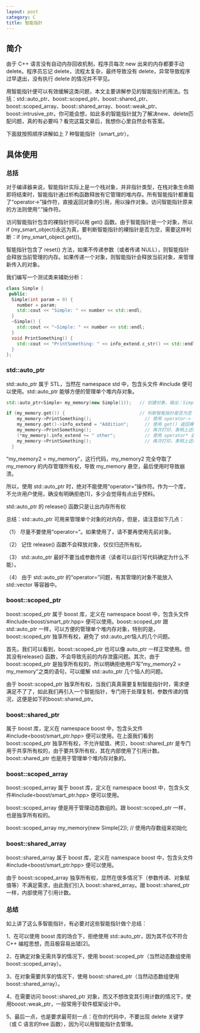 ```yaml
---
layout: post
category: C
title: 智能指针
---
```


## 简介
由于 C++ 语言没有自动内存回收机制，程序员每次 new 出来的内存都要手动 delete。程序员忘记 delete，流程太复杂，最终导致没有 delete，异常导致程序过早退出，没有执行 delete 的情况并不罕见。

用智能指针便可以有效缓解这类问题，本文主要讲解参见的智能指针的用法。包括：std::auto_ptr、boost::scoped_ptr、boost::shared_ptr、boost::scoped_array、boost::shared_array、boost::weak_ptr、boost::intrusive_ptr。你可能会想，如此多的智能指针就为了解决new、delete匹配问题，真的有必要吗？看完这篇文章后，我想你心里自然会有答案。

下面就按照顺序讲解如上 7 种智能指针（smart_ptr）。

## 具体使用
### 总括

对于编译器来说，智能指针实际上是一个栈对象，并非指针类型，在栈对象生命期即将结束时，智能指针通过析构函数释放有它管理的堆内存。所有智能指针都重载了“operator->”操作符，直接返回对象的引用，用以操作对象。访问智能指针原来的方法则使用“.”操作符。

访问智能指针包含的裸指针则可以用 get() 函数。由于智能指针是一个对象，所以if (my_smart_object)永远为真，要判断智能指针的裸指针是否为空，需要这样判断：if (my_smart_object.get())。

智能指针包含了 reset() 方法，如果不传递参数（或者传递 NULL），则智能指针会释放当前管理的内存。如果传递一个对象，则智能指针会释放当前对象，来管理新传入的对象。

我们编写一个测试类来辅助分析：
```c++
class Simple {
 public:
  Simple(int param = 0) {
    number = param;
    std::cout << "Simple: " << number << std::endl; 
  }
  ~Simple() {
    std::cout << "~Simple: " << number << std::endl;
  }
  void PrintSomething() {
    std::cout << "PrintSomething: " << info_extend.c_str() << std::endl;
  }
};
```

### std::auto_ptr

std::auto_ptr 属于 STL，当然在 namespace std 中，包含头文件 #include<memory> 便可以使用。std::auto_ptr 能够方便的管理单个堆内存对象。

```c++
std::auto_ptr<Simple> my_memory(new Simple(1));   // 创建对象，输出：Simple：1

if (my_memory.get()) {                            // 判断智能指针是否为空
    my_memory->PrintSomething();                    // 使用 operator-> 调用智能指针对象中的函数
    my_memory.get()->info_extend = "Addition";      // 使用 get() 返回裸指针，然后给内部对象赋值
    my_memory->PrintSomething();                    // 再次打印，表明上述赋值成功
    (*my_memory).info_extend += " other";           // 使用 operator* 返回智能指针内部对象，然后用“.”调用智能指针对象中的函数
    my_memory->PrintSomething();                    // 再次打印，表明上述赋值成功
  }
```

“my_memory2 = my_memory”，这行代码，my_memory2 完全夺取了 my_memory 的内存管理所有权，导致 my_memory 悬空，最后使用时导致崩溃。

所以，使用 std::auto_ptr 时，绝对不能使用“operator=”操作符。作为一个库，不允许用户使用，确没有明确拒绝[1]，多少会觉得有点出乎预料。

std::auto_ptr 的 release() 函数只是让出内存所有权

总结：std::auto_ptr 可用来管理单个对象的对内存，但是，请注意如下几点：

（1）    尽量不要使用“operator=”。如果使用了，请不要再使用先前对象。

（2）    记住 release() 函数不会释放对象，仅仅归还所有权。

（3）    std::auto_ptr 最好不要当成参数传递（读者可以自行写代码确定为什么不能）。

（4）    由于 std::auto_ptr 的“operator=”问题，有其管理的对象不能放入 std::vector 等容器中。

### boost::scoped_ptr
boost::scoped_ptr 属于 boost 库，定义在 namespace boost 中，包含头文件#include<boost/smart_ptr.hpp> 便可以使用。boost::scoped_ptr 跟 std::auto_ptr 一样，可以方便的管理单个堆内存对象，特别的是，boost::scoped_ptr 独享所有权，避免了 std::auto_ptr恼人的几个问题。

首先，我们可以看到，boost::scoped_ptr 也可以像 auto_ptr 一样正常使用。但其没有release() 函数，不会导致先前的内存泄露问题。其次，由于 boost::scoped_ptr 是独享所有权的，所以明确拒绝用户写“my_memory2 = my_memory”之类的语句，可以缓解 std::auto_ptr 几个恼人的问题。

由于 boost::scoped_ptr 独享所有权，当我们真真需要复制智能指针时，需求便满足不了了，如此我们再引入一个智能指针，专门用于处理复制，参数传递的情况，这便是如下的boost::shared_ptr。

### boost::shared_ptr 
属于 boost 库，定义在 namespace boost 中，包含头文件#include<boost/smart_ptr.hpp> 便可以使用。在上面我们看到 boost::scoped_ptr 独享所有权，不允许赋值、拷贝，boost::shared_ptr 是专门用于共享所有权的，由于要共享所有权，其在内部使用了引用计数。boost::shared_ptr 也是用于管理单个堆内存对象的。

### boost::scoped_array

boost::scoped_array 属于 boost 库，定义在 namespace boost 中，包含头文件#include<boost/smart_ptr.hpp> 便可以使用。

boost::scoped_array 便是用于管理动态数组的。跟 boost::scoped_ptr 一样，也是独享所有权的。

boost::scoped_array<Simple> my_memory(new Simple[2]); // 使用内存数组来初始化

### boost::shared_array

boost::shared_array 属于 boost 库，定义在 namespace boost 中，包含头文件#include<boost/smart_ptr.hpp> 便可以使用。

由于 boost::scoped_array 独享所有权，显然在很多情况下（参数传递、对象赋值等）不满足需求，由此我们引入 boost::shared_array。跟 boost::shared_ptr 一样，内部使用了引用计数。

### 总结
如上讲了这么多智能指针，有必要对这些智能指针做个总结：

1、在可以使用 boost 库的场合下，拒绝使用 std::auto_ptr，因为其不仅不符合 C++ 编程思想，而且极容易出错[2]。

2、在确定对象无需共享的情况下，使用 boost::scoped_ptr（当然动态数组使用boost::scoped_array）。

3、在对象需要共享的情况下，使用 boost::shared_ptr（当然动态数组使用boost::shared_array）。

4、在需要访问 boost::shared_ptr 对象，而又不想改变其引用计数的情况下，使用boost::weak_ptr，一般常用于软件框架设计中。

5、最后一点，也是要求最苛刻一点：在你的代码中，不要出现 delete 关键字（或 C 语言的free 函数），因为可以用智能指针去管理。